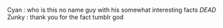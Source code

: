 Cyan :  who is this no name guy with his somewhat interesting facts
*DEAD* Zunky :  thank you for the fact tumblr god
